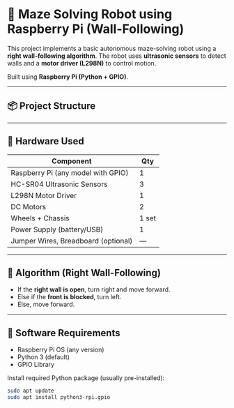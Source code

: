 # 🤖 Maze Solving Robot using Raspberry Pi (Wall-Following)

This project implements a basic autonomous maze-solving robot using a **right wall-following algorithm**. The robot uses **ultrasonic sensors** to detect walls and a **motor driver (L298N)** to control motion.

Built using **Raspberry Pi (Python + GPIO)**.

---

## 📦 Project Structure


---

## 🧰 Hardware Used

| Component              | Qty |
|------------------------|-----|
| Raspberry Pi (any model with GPIO) | 1   |
| HC-SR04 Ultrasonic Sensors        | 3   |
| L298N Motor Driver                | 1   |
| DC Motors                         | 2   |
| Wheels + Chassis                  | 1 set |
| Power Supply (battery/USB)       | 1   |
| Jumper Wires, Breadboard (optional) | — |

---

## 🧠 Algorithm (Right Wall-Following)

- If the **right wall is open**, turn right and move forward.
- Else if the **front is blocked**, turn left.
- Else, move forward.

---

## 🐍 Software Requirements

- Raspberry Pi OS (any version)
- Python 3 (default)
- GPIO Library

Install required Python package (usually pre-installed):
```bash
sudo apt update
sudo apt install python3-rpi.gpio
